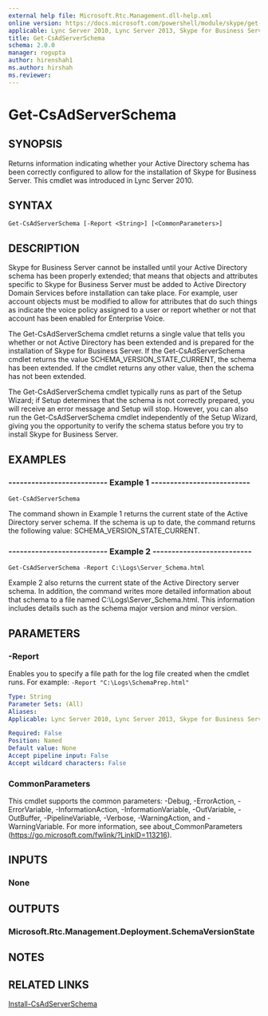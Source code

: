 ```yaml
---
external help file: Microsoft.Rtc.Management.dll-help.xml
online version: https://docs.microsoft.com/powershell/module/skype/get-csadserverschema
applicable: Lync Server 2010, Lync Server 2013, Skype for Business Server 2015, Skype for Business Server 2019
title: Get-CsAdServerSchema
schema: 2.0.0
manager: rogupta
author: hirenshah1
ms.author: hirshah
ms.reviewer:
---
```


# Get-CsAdServerSchema

## SYNOPSIS
Returns information indicating whether your Active Directory schema has been correctly configured to allow for the installation of Skype for Business Server.
This cmdlet was introduced in Lync Server 2010.


## SYNTAX

```
Get-CsAdServerSchema [-Report <String>] [<CommonParameters>]
```

## DESCRIPTION
Skype for Business Server cannot be installed until your Active Directory schema has been properly extended; that means that objects and attributes specific to Skype for Business Server must be added to Active Directory Domain Services before installation can take place.
For example, user account objects must be modified to allow for attributes that do such things as indicate the voice policy assigned to a user or report whether or not that account has been enabled for Enterprise Voice.

The Get-CsAdServerSchema cmdlet returns a single value that tells you whether or not Active Directory has been extended and is prepared for the installation of Skype for Business Server.
If the Get-CsAdServerSchema cmdlet returns the value SCHEMA_VERSION_STATE_CURRENT, the schema has been extended.
If the cmdlet returns any other value, then the schema has not been extended.

The Get-CsAdServerSchema cmdlet typically runs as part of the Setup Wizard; if Setup determines that the schema is not correctly prepared, you will receive an error message and Setup will stop.
However, you can also run the Get-CsAdServerSchema cmdlet independently of the Setup Wizard, giving you the opportunity to verify the schema status before you try to install Skype for Business Server.

## EXAMPLES

### -------------------------- Example 1 --------------------------
```
Get-CsAdServerSchema
```

The command shown in Example 1 returns the current state of the Active Directory server schema.
If the schema is up to date, the command returns the following value: SCHEMA_VERSION_STATE_CURRENT.

### -------------------------- Example 2 --------------------------
```
Get-CsAdServerSchema -Report C:\Logs\Server_Schema.html
```

Example 2 also returns the current state of the Active Directory server schema.
In addition, the command writes more detailed information about that schema to a file named C:\Logs\Server_Schema.html.
This information includes details such as the schema major version and minor version.


## PARAMETERS

### -Report
Enables you to specify a file path for the log file created when the cmdlet runs.
For example: 
`-Report "C:\Logs\SchemaPrep.html"`

```yaml
Type: String
Parameter Sets: (All)
Aliases: 
Applicable: Lync Server 2010, Lync Server 2013, Skype for Business Server 2015, Skype for Business Server 2019

Required: False
Position: Named
Default value: None
Accept pipeline input: False
Accept wildcard characters: False
```

### CommonParameters
This cmdlet supports the common parameters: -Debug, -ErrorAction, -ErrorVariable, -InformationAction, -InformationVariable, -OutVariable, -OutBuffer, -PipelineVariable, -Verbose, -WarningAction, and -WarningVariable. For more information, see about_CommonParameters (https://go.microsoft.com/fwlink/?LinkID=113216).


## INPUTS

### None


## OUTPUTS

### Microsoft.Rtc.Management.Deployment.SchemaVersionState


## NOTES


## RELATED LINKS

[Install-CsAdServerSchema](Install-CsAdServerSchema.md)

